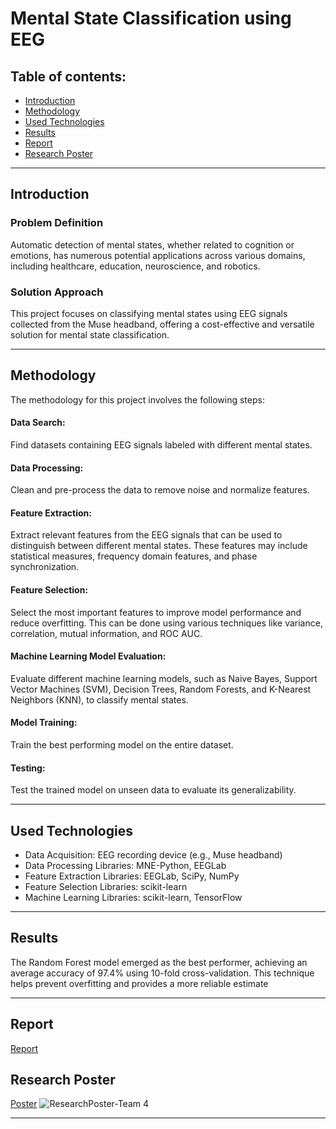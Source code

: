 
# Mental State Classification using EEG

## Table of contents:
- [Introduction](#introduction)
- [Methodology](#methodology)
- [Used Technologies](#used-technologies)
- [Results](#results)
- [Report](#report)
- [Research Poster](#research-poster)


---

## Introduction

### Problem Definition
Automatic detection of mental states, whether related to cognition or emotions, has numerous potential applications across various domains, including healthcare, education, neuroscience, and robotics.

### Solution Approach
This project focuses on classifying mental states using EEG signals collected from the Muse headband, offering a cost-effective and versatile solution for mental state classification.

---

## Methodology

The methodology for this project involves the following steps:

#### Data Search: 
Find datasets containing EEG signals labeled with different mental states.
#### Data Processing: 
Clean and pre-process the data to remove noise and normalize features.
#### Feature Extraction:
Extract relevant features from the EEG signals that can be used to distinguish between different mental states. These features may include statistical measures, frequency domain features, and phase synchronization.
#### Feature Selection: 
Select the most important features to improve model performance and reduce overfitting. This can be done using various techniques like variance, correlation, mutual information, and ROC AUC.
#### Machine Learning Model Evaluation:
Evaluate different machine learning models, such as Naive Bayes, Support Vector Machines (SVM), Decision Trees, Random Forests, and K-Nearest Neighbors (KNN), to classify mental states.
#### Model Training:
Train the best performing model on the entire dataset.
#### Testing: 
Test the trained model on unseen data to evaluate its generalizability.

---

## Used Technologies

- Data Acquisition: EEG recording device (e.g., Muse headband)
- Data Processing Libraries: MNE-Python, EEGLab
- Feature Extraction Libraries: EEGLab, SciPy, NumPy
- Feature Selection Libraries: scikit-learn
- Machine Learning Libraries: scikit-learn, TensorFlow
---

## Results

The Random Forest model emerged as the best performer, achieving an average accuracy of 97.4% using 10-fold cross-validation. This technique helps prevent overfitting and provides a more reliable estimate

---

## Report

[Report](https://github.com/Omar-Saad-ELGharbawy/CDSS-Final-Project/blob/main/Mental%20State%20Classification%20Report.pdf)

## Research Poster
[Poster]([link/to/your/block_diagram.png](https://github.com/Omar-Saad-ELGharbawy/CDSS-Final-Project/blob/main/Research%20Poster.pptx))
![ResearchPoster-Team 4](https://github.com/Omar-Saad-ELGharbawy/CDSS-Final-Project/assets/84602951/19717ad6-43cf-438c-a5f9-f4a7febfa905)


---

